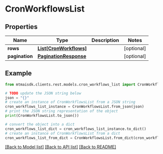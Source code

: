 # CronWorkflowsList


## Properties

Name | Type | Description | Notes
------------ | ------------- | ------------- | -------------
**rows** | [**List[CronWorkflows]**](CronWorkflows.md) |  | [optional] 
**pagination** | [**PaginationResponse**](PaginationResponse.md) |  | [optional] 

## Example

```python
from mtmaisdk.clients.rest.models.cron_workflows_list import CronWorkflowsList

# TODO update the JSON string below
json = "{}"
# create an instance of CronWorkflowsList from a JSON string
cron_workflows_list_instance = CronWorkflowsList.from_json(json)
# print the JSON string representation of the object
print(CronWorkflowsList.to_json())

# convert the object into a dict
cron_workflows_list_dict = cron_workflows_list_instance.to_dict()
# create an instance of CronWorkflowsList from a dict
cron_workflows_list_from_dict = CronWorkflowsList.from_dict(cron_workflows_list_dict)
```
[[Back to Model list]](../README.md#documentation-for-models) [[Back to API list]](../README.md#documentation-for-api-endpoints) [[Back to README]](../README.md)


